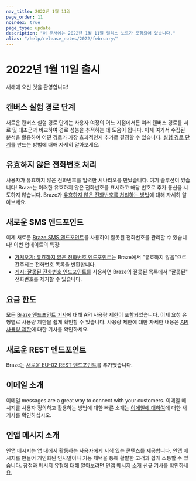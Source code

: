 ```yaml
---
nav_title: 2022년 1월 11일
page_order: 11
noindex: true
page_type: update
description: "이 문서에는 2022년 1월 11일 릴리스 노트가 포함되어 있습니다."
alias: "/help/release_notes/2022/february/"
---
```

# 2022년 1월 11일 출시

새해에 오신 것을 환영합니다!

## 캔버스 실험 경로 단계
새로운 캔버스 실험 경로 단계는 사용자 여정의 어느 지점에서든 여러 캔버스 경로를 서로 및 대조군과 비교하여 경로 성능을 추적하는 데 도움이 됩니다. 이제 여기서 수집된 분석을 활용하여 어떤 경로가 가장 효과적인지 추가로 결정할 수 있습니다. [실험 경로 단계]({{site.baseurl}}/user_guide/engagement_tools/canvas/canvas_components/experiment_step/)를 만드는 방법에 대해 자세히 알아보세요.

## 유효하지 않은 전화번호 처리
사용자가 유효하지 않은 전화번호를 입력한 시나리오를 만났습니다. 여기 솔루션이 있습니다! Braze는 이러한 유효하지 않은 전화번호를 표시하고 해당 번호로 추가 통신을 시도하지 않습니다. Braze가 [유효하지 않은 전화번호를 처리하는 방법]({{site.baseurl}}/user_guide/message_building_by_channel/sms/phone_numbers/user_phone_numbers/#handling-invalid-phone-numbers/)에 대해 자세히 알아보세요.

## 새로운 SMS 엔드포인트
이제 새로운 [Braze SMS 엔드포인트]({{site.baseurl}}/api/endpoints/sms/)를 사용하여 잘못된 전화번호를 관리할 수 있습니다! 이번 업데이트의 특징:
- [가져오기: 유효하지 않은 전화번호 엔드포인트]({{site.baseurl}}/api/endpoints/sms/get_query_invalid_numbers/)는 Braze에서 "유효하지 않음"으로 간주되는 전화번호 목록을 반환합니다.
- [게시: 잘못된 전화번호 엔드포인트]({{site.baseurl}}/api/endpoints/sms/post_remove_invalid_numbers/)를 사용하면 Braze의 잘못된 목록에서 "잘못된" 전화번호를 제거할 수 있습니다.

## 요금 한도
모든 [Braze 엔드포인트 기사]({{site.baseurl}}/api/basics/#nav_top_endpoints)에 대해 API 사용량 제한이 포함되었습니다. 이제 요청 유형별로 사용량 제한을 쉽게 확인할 수 있습니다. 사용량 제한에 대한 자세한 내용은 [API 사용량 제한]({{site.baseurl}}/api/api_limits/)에 대한 기사를 확인하세요.

## 새로운 REST 엔드포인트
Braze는 [새로운 EU-02 REST 엔드포인트]({{site.baseurl}}/api/basics/#api-definitions)를 추가했습니다.

## 이메일 소개
이메일 messages are a great way to connect with your customers. 이메일 메시지를 사용자 정의하고 활용하는 방법에 대한 빠른 소개는 [이메일에 대하여]({{site.baseurl}}/user_guide/message_building_by_channel/email/about/)에 대한 새 기사를 확인하십시오. 

## 인앱 메시지 소개
인앱 메시지는 앱 내에서 활동하는 사용자에게 서식 있는 콘텐츠를 제공합니다. 인앱 메시지를 만들어 개인화된 인사말이나 기능 채택을 통해 활발한 고객과 쉽게 소통할 수 있습니다. 장점과 메시지 유형에 대해 알아보려면 [인앱 메시지 소개]({{site.baseurl}}/user_guide/message_building_by_channel/in-app_messages/about/) 신규 기사를 확인하세요.